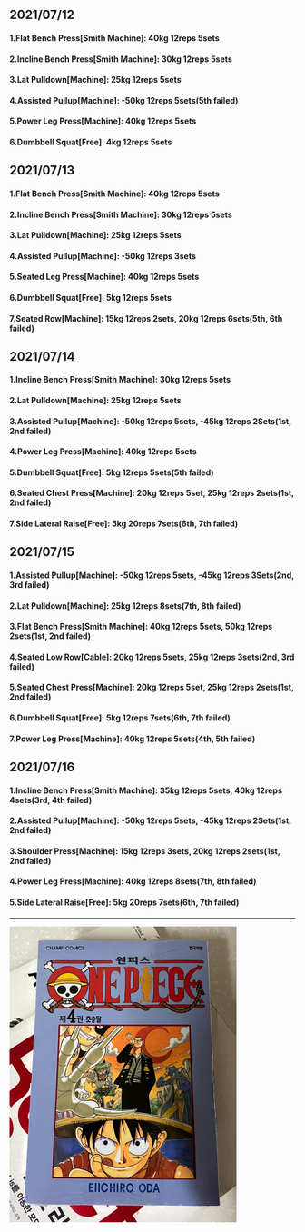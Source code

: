 ## 2021/07/12
#### 1.Flat Bench Press\[Smith Machine\]: 40kg 12reps 5sets
#### 2.Incline Bench Press\[Smith Machine\]: 30kg 12reps 5sets
#### 3.Lat Pulldown\[Machine\]: 25kg 12reps 5sets  
#### 4.Assisted Pullup\[Machine\]: -50kg 12reps 5sets(5th failed)
#### 5.Power Leg Press\[Machine\]: 40kg 12reps 5sets
#### 6.Dumbbell Squat\[Free\]: 4kg 12reps 5sets

## 2021/07/13
#### 1.Flat Bench Press\[Smith Machine\]: 40kg 12reps 5sets
#### 2.Incline Bench Press\[Smith Machine\]: 30kg 12reps 5sets
#### 3.Lat Pulldown\[Machine\]: 25kg 12reps 5sets  
#### 4.Assisted Pullup\[Machine\]: -50kg 12reps 3sets
#### 5.Seated Leg Press\[Machine\]: 40kg 12reps 5sets
#### 6.Dumbbell Squat\[Free\]: 5kg 12reps 5sets
#### 7.Seated Row\[Machine\]: 15kg 12reps 2sets, 20kg 12reps 6sets(5th, 6th failed)

## 2021/07/14
#### 1.Incline Bench Press\[Smith Machine\]: 30kg 12reps 5sets
#### 2.Lat Pulldown\[Machine\]: 25kg 12reps 5sets  
#### 3.Assisted Pullup\[Machine\]: -50kg 12reps 5sets, -45kg 12reps 2Sets(1st, 2nd failed)
#### 4.Power Leg Press\[Machine\]: 40kg 12reps 5sets
#### 5.Dumbbell Squat\[Free\]: 5kg 12reps 5sets(5th failed)
#### 6.Seated Chest Press\[Machine\]: 20kg 12reps 5set, 25kg 12reps 2sets(1st, 2nd failed)
#### 7.Side Lateral Raise\[Free\]: 5kg 20reps 7sets(6th, 7th failed)

## 2021/07/15
#### 1.Assisted Pullup\[Machine\]: -50kg 12reps 5sets, -45kg 12reps 3Sets(2nd, 3rd failed)
#### 2.Lat Pulldown\[Machine\]: 25kg 12reps 8sets(7th, 8th failed)   
#### 3.Flat Bench Press\[Smith Machine\]: 40kg 12reps 5sets, 50kg 12reps 2sets(1st, 2nd failed)
#### 4.Seated Low Row\[Cable\]: 20kg 12reps 5sets, 25kg 12reps 3sets(2nd, 3rd failed)
#### 5.Seated Chest Press\[Machine\]: 20kg 12reps 5set, 25kg 12reps 2sets(1st, 2nd failed)
#### 6.Dumbbell Squat\[Free\]: 5kg 12reps 7sets(6th, 7th failed)
#### 7.Power Leg Press\[Machine\]: 40kg 12reps 5sets(4th, 5th failed)

## 2021/07/16
#### 1.Incline Bench Press\[Smith Machine\]: 35kg 12reps 5sets, 40kg 12reps 4sets(3rd, 4th failed) 
#### 2.Assisted Pullup\[Machine\]: -50kg 12reps 5sets, -45kg 12reps 2Sets(1st, 2nd failed)
#### 3.Shoulder Press\[Machine\]: 15kg 12reps 3sets, 20kg 12reps 2sets(1st, 2nd failed)
#### 4.Power Leg Press\[Machine\]: 40kg 12reps 8sets(7th, 8th failed)
#### 5.Side Lateral Raise\[Free\]: 5kg 20reps 7sets(6th, 7th failed)

---
<img src='./_resources/__004.png' width='400px' />
